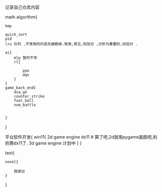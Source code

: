 


记录自己仓库内容

math algorithm{

    kmp

    quick_sort
    pid
    lru 队列 ,不常用的内容先被删掉.常用,常见,则加分 ,分析为重要的,则加分 .

    ai{
        mlp 暂时不写
        rl{

            ppo
            dqn
        }
    }
    game_back_end{
        dva_go
        counter_strike
        foot_ball
        num_battle  
        

    }

}

平台软件开发{
    win11{
        2d game engine dx11 # 算了吧,2d就用pygame画图吧,别折腾dx11了.
        3d game engine  计划中
    }
}

text{

    novel{

        西游记
    }
}